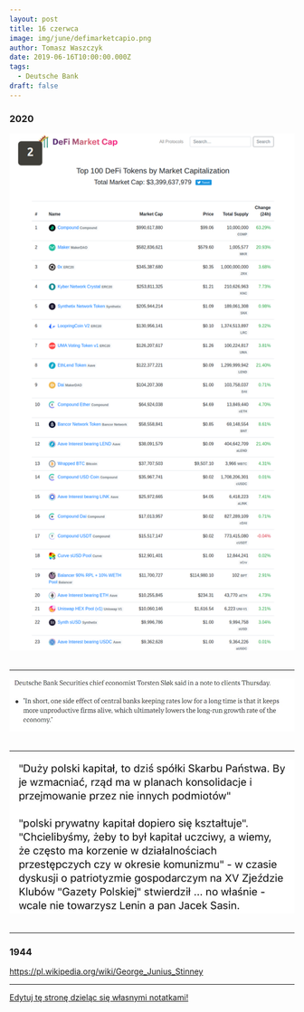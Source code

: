 ```yaml
---
layout: post
title: 16 czerwca
image: img/june/defimarketcapio.png
author: Tomasz Waszczyk
date: 2019-06-16T10:00:00.000Z
tags:
  - Deutsche Bank
draft: false
---
```


### 2020

<img src="./img/june/defimarketcapio.png"><br><br>

---

<img src="./img/june/dblowinterest.jpeg"><br><br>

---

<img src="./img/june/pzpr2020.jpg"><br><br>

---

### 1944

https://pl.wikipedia.org/wiki/George_Junius_Stinney

---

<a href="https://github.com/TomaszWaszczyk/historia.waszczyk.com/edit/master/src/content/june-16.md" target="_blank">Edytuj tę stronę dzieląc się własnymi notatkami!</a>
